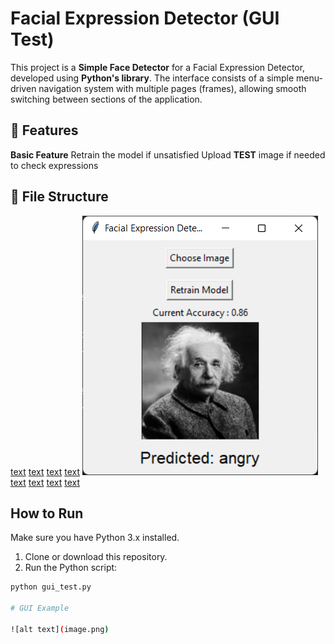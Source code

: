 # Facial Expression Detector (GUI Test)

This project is a **Simple Face Detector** for a Facial Expression Detector, developed using **Python's library**. The interface consists of a simple menu-driven navigation system with multiple pages (frames), allowing smooth switching between sections of the application.

## 🧩 Features

**Basic Feature** 
 Retrain the model if unsatisfied
 Upload **TEST** image if needed to check expressions

## 📁 File Structure

[text](training) [text](training/test) [text](training/train) [text](expression_model.keras) ![text](image.png) [text](main.py) [text](menu.py) [text](README.md) [text](training_history.pkl)

## How to Run

Make sure you have Python 3.x installed.

1. Clone or download this repository.
2. Run the Python script:

```bash
python gui_test.py

# GUI Example

![alt text](image.png)